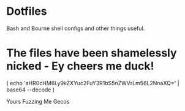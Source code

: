 # Dotfiles

Bash and Bourne shell configs and other things useful.

# The files have been shamelessly nicked - Ey cheers me duck!

( echo 'aHR0cHM6Ly9kZXYuc2FuY3R1bS5nZWVrLm56L2NnaXQ=' | base64 --decode )

Yours Fuzzing
Me Gecos
#
